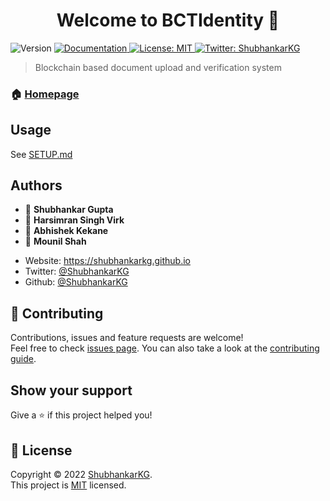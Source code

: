 <h1 align="center">Welcome to BCTIdentity 👋</h1>
<p>
  <img alt="Version" src="https://img.shields.io/badge/version-1.0.0-blue.svg?cacheSeconds=2592000" />
  <a href="./docs/Report.pdf" target="_blank">
    <img alt="Documentation" src="https://img.shields.io/badge/documentation-yes-brightgreen.svg" />
  </a>
  <a href="./LICENSE" target="_blank">
    <img alt="License: MIT" src="https://img.shields.io/badge/License-MIT-yellow.svg" />
  </a>
  <a href="https://twitter.com/ShubhankarKG" target="_blank">
    <img alt="Twitter: ShubhankarKG" src="https://img.shields.io/twitter/follow/ShubhankarKG.svg?style=social" />
  </a>
</p>

> Blockchain based document upload and verification system

### 🏠 [Homepage](https://github.com/ShubhankarKG/BCTIdentity)

## Usage

See [SETUP.md](./docs/SETUP.md)

## Authors

- 👤 **Shubhankar Gupta**
- 👤 **Harsimran Singh Virk**
- 👤 **Abhishek Kekane**
- 👤 **Mounil Shah**

* Website: https://shubhankarkg.github.io
* Twitter: [@ShubhankarKG](https://twitter.com/ShubhankarKG)
* Github: [@ShubhankarKG](https://github.com/ShubhankarKG)

## 🤝 Contributing

Contributions, issues and feature requests are welcome!<br />Feel free to check [issues page](https://github.com/ShubhankarKG/BCTIdentity/issues). You can also take a look at the [contributing guide](./docs/CONTRIBUTING.md).

## Show your support

Give a ⭐️ if this project helped you!

## 📝 License

Copyright © 2022 [ShubhankarKG](https://github.com/ShubhankarKG).<br />
This project is [MIT](./LICENSE) licensed.
